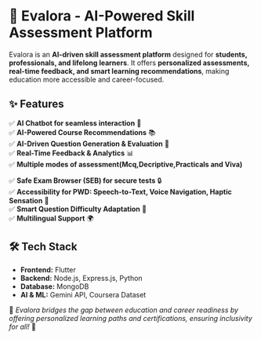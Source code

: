 # 🚀 Evalora - AI-Powered Skill Assessment Platform  

Evalora is an **AI-driven skill assessment platform** designed for **students, professionals, and lifelong learners**. It offers **personalized assessments, real-time feedback, and smart learning recommendations**, making education more accessible and career-focused.  

## ✨ Features  
✅ **AI Chatbot for seamless interaction** 🤖  
✅ **AI-Powered Course Recommendations** 📚  
✅ **AI-Driven Question Generation & Evaluation** 📝  
✅ **Real-Time Feedback & Analytics** 📊  
✅ **Multiple modes of assessment(Mcq,Decriptive,Practicals and Viva)**

✅ **Safe Exam Browser (SEB) for secure tests** 🔒    
✅ **Accessibility for PWD: Speech-to-Text, Voice Navigation, Haptic Sensation** 🌟  
✅ **Smart Question Difficulty Adaptation** 🔄  
✅ **Multilingual Support** 🌍  

## 🛠️ Tech Stack  
- **Frontend:** Flutter  
- **Backend:** Node.js, Express.js, Python  
- **Database:** MongoDB  
- **AI & ML:** Gemini API, Coursera Dataset  

📌 *Evalora bridges the gap between education and career readiness by offering personalized learning paths and certifications, ensuring inclusivity for all!* 🚀  
